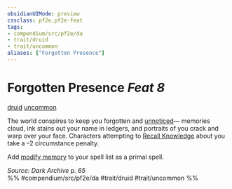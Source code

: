 ```yaml
---
obsidianUIMode: preview
cssclass: pf2e,pf2e-feat
tags:
- compendium/src/pf2e/da
- trait/druid
- trait/uncommon
aliases: ["Forgotten Presence"]
---
```

# Forgotten Presence  *Feat 8*  
[druid](../../rules/traits/druid.md)  [uncommon](../../rules/traits/uncommon.md)  


The world conspires to keep you forgotten and [unnoticed](../../rules/conditions.md#Unnoticed)— memories cloud, ink stains out your name in ledgers, and portraits of you crack and warp over your face. Characters attempting to [Recall Knowledge](../../rules/actions/recall-knowledge.md) about you take a –2 circumstance penalty.

Add [modify memory](../spells/modify-memory.md) to your spell list as a primal spell.

*Source: Dark Archive p. 65*  
%% #compendium/src/pf2e/da #trait/druid #trait/uncommon %%